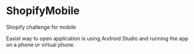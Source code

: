 # ShopifyMobile
Shopify challenge for mobile

Easist way to open application is using Android Studio and running the app on a phone or virtual phone.
